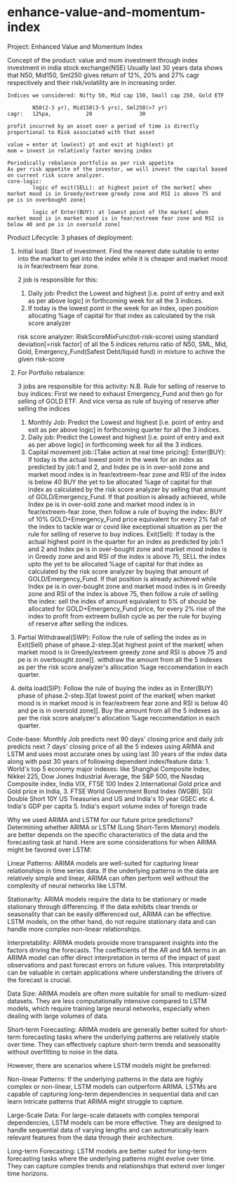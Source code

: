 # enhance-value-and-momentum-index
Project: Enhanced Value and Momentum Index

Concept of the product:
	value and mom investment through index investment in india stock exchange(NSE)
	Usually last 30 years data shows that N50, Mid150, Sml250 gives return of 12%, 20% and 27% cagr
	respectively and their risk/volatility are in increasing order.
	
	Indices we considered: Nifty 50, Mid cap 150, Small cap 250, Gold ETF
	
			N50(2-3 yr), Mid150(3-5 yrs), Sml250(>7 yr) 
	cagr:	12%pa,			 20				  30

	profit incurred by an asset over a period of time is directly proportional to Risk associated with that asset

	value = enter at low(est) pt and exit at high(est) pt
	mom = invest in relatively faster moving index

	Periodically rebalance portfolio as per risk appetite
	As per risk appetite of the investor, we will invest the capital based on current risk score analyzer.
	core-logic:
			logic of exit(SELL): at highest point of the market[ when market mood is in Greedy/extreem greedy zone and RSI is above 75 and pe is in overbought zone]
	
			logic of Enter(BUY): at lowest point of the market[ when market mood is in market mood is in fear/extreem fear zone and RSI is below 40 and pe is in oversold zone]
	
Product Lifecycle:
3 phases of deployment:
1. Initial load: Start of investment.
	Find the nearest date suitable to enter into the market to get into the index while it is cheaper and market mood is in fear/extreem fear zone.
	
	2 job is responsible for this:
	1. Daily job: Predict the Lowest and highest [i.e. point of entry and exit as per above logic] in forthcoming week for all the 3 indices.
	2. If today is the lowest point in the week for an index, open position allocating %age of capital for that index as calculated by the risk score analyzer
	
	risk score analyzer: RiskScoreMixFunc(tot-risk-score) using standard deviation[=risk factor] of all the 5 indices 
	 returns ratio of N50, SML, Mid, Gold, Emergency_Fund(Safest Debt/liquid fund) in mixture to achive the given risk-score
	

2. For Portfolio rebalance:

	3 jobs are responsible for this activity:
	N.B. Rule for selling of reserve to buy indices: First we need to exhaust Emergency_Fund and then go for selling of GOLD ETF. And vice versa as rule of buying of reserve after selling the indices
	1. Monthly Job: Predict the Lowest and highest [i.e. point of entry and exit as per above logic] in forthcoming quarter for all the 3 indices.
	2. Daily job: Predict the Lowest and highest [i.e. point of entry and exit as per above logic] in forthcoming week for all the 3 indices.
	3. Capital movement job::[Take action at real time pricing]:
		Enter(BUY): If today is the actual lowest point in the week for an index as predicted by job:1 and 2, and Index pe is in over-sold zone and market mood index is in fear/extreem-fear zone and RSI of the index is below 40 BUY the yet to be allocated %age of capital for that index as calculated by the risk score analyzer by selling that amount of GOLD/Emergency_Fund.
			If that position is already achieved, while Index pe is in over-sold zone and market mood index is in fear/extreem-fear zone, then follow a rule of buying the index: BUY of 10% GOLD+Emergency_Fund price equivalent for every 2% fall of the index to tackle war or covid like exceptional situation as per the rule for selling of reserve to buy indices. 
		Exit(Sell): If today is the actual highest point in the quarter for an index as predicted by job:1 and 2 and Index pe is in over-bought zone and market mood index is in Greedy zone and and RSI of the index is above 75, SELL the index upto the yet to be allocated %age of capital for that index as calculated by the risk score analyzer by buying that amount of GOLD/Emergency_Fund.
			If that position is already achieved while Index pe is in over-bought zone and market mood index is in Greedy zone and RSI of the index is above 75, then follow a rule of selling the index: sell the index of amount equivalent to 5% of should be allocated for GOLD+Emergency_Fund price, for every 2% rise of the index to profit from extreem bullish cycle as per the rule for buying of reserve after selling the indices. 
			
3. Partial Withdrawal(SWP):
		Follow the rule of selling the index as in Exit(Sell) phase of phase.2-step.3[at highest point of the market[ when market mood is in Greedy/extreem greedy zone and RSI is above 75 and pe is in overbought zone]]. withdraw the amount from all the 5 indexes as per the risk score analyzer's allocation %age reccomendation in each quarter.
		
4. delta load(SIP):
		Follow the rule of buying the index as in Enter(BUY) phase of phase.2-step.3[at lowest point of the market[ when market mood is in market mood is in fear/extreem fear zone and RSI is below 40 and pe is in oversold zone]]. Buy the amount from all the 5 indexes as per the risk score analyzer's allocation %age reccomendation in each quarter.
		
Code-base:
Monthly Job predicts next 90 days' closing price and daily job predicts next 7 days' closing price of all the 5 indexes using ARIMA and LSTM and uses most accurate ones by using last 30 years of the index data along with past 30 years of following dependent index/feature data:
	1. World's top 5 economy major indexes: like Shanghai Composite Index, Nikkei 225, Dow Jones Industrial Average, the S&P 500, the Nasdaq Composite index, India VIX, FTSE 100 Index 2.International Gold price and Gold price in India, 
	3.  FTSE World Government Bond Index (WGBI), SGI Double Short 10Y US Treasuries and US and India's 10 year GSEC etc
	4. India's GDP per capita
	5. India's export volume index of foreign trade
	
Why we used ARIMA and LSTM for our future price predictions?
Determining whether ARIMA or LSTM (Long Short-Term Memory) models are better depends on the specific characteristics of the data and the forecasting task at hand. Here are some considerations for when ARIMA might be favored over LSTM:

Linear Patterns: ARIMA models are well-suited for capturing linear relationships in time series data. If the underlying patterns in the data are relatively simple and linear, ARIMA can often perform well without the complexity of neural networks like LSTM.

Stationarity: ARIMA models require the data to be stationary or made stationary through differencing. If the data exhibits clear trends or seasonality that can be easily differenced out, ARIMA can be effective. LSTM models, on the other hand, do not require stationary data and can handle more complex non-linear relationships.

Interpretability: ARIMA models provide more transparent insights into the factors driving the forecasts. The coefficients of the AR and MA terms in an ARIMA model can offer direct interpretation in terms of the impact of past observations and past forecast errors on future values. This interpretability can be valuable in certain applications where understanding the drivers of the forecast is crucial.

Data Size: ARIMA models are often more suitable for small to medium-sized datasets. They are less computationally intensive compared to LSTM models, which require training large neural networks, especially when dealing with large volumes of data.

Short-term Forecasting: ARIMA models are generally better suited for short-term forecasting tasks where the underlying patterns are relatively stable over time. They can effectively capture short-term trends and seasonality without overfitting to noise in the data.

However, there are scenarios where LSTM models might be preferred:

Non-linear Patterns: If the underlying patterns in the data are highly complex or non-linear, LSTM models can outperform ARIMA. LSTMs are capable of capturing long-term dependencies in sequential data and can learn intricate patterns that ARIMA might struggle to capture.

Large-Scale Data: For large-scale datasets with complex temporal dependencies, LSTM models can be more effective. They are designed to handle sequential data of varying lengths and can automatically learn relevant features from the data through their architecture.

Long-term Forecasting: LSTM models are better suited for long-term forecasting tasks where the underlying patterns might evolve over time. They can capture complex trends and relationships that extend over longer time horizons.
